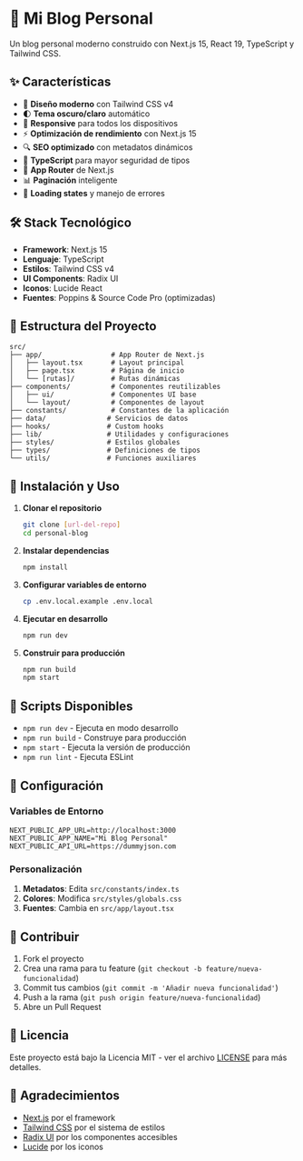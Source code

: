 # 🚀 Mi Blog Personal

Un blog personal moderno construido con Next.js 15, React 19, TypeScript y Tailwind CSS.

## ✨ Características

- 🎨 **Diseño moderno** con Tailwind CSS v4
- 🌓 **Tema oscuro/claro** automático
- 📱 **Responsive** para todos los dispositivos
- ⚡ **Optimización de rendimiento** con Next.js 15
- 🔍 **SEO optimizado** con metadatos dinámicos
- 🎯 **TypeScript** para mayor seguridad de tipos
- 🚀 **App Router** de Next.js
- 📊 **Paginación** inteligente
- 🔄 **Loading states** y manejo de errores

## 🛠️ Stack Tecnológico

- **Framework**: Next.js 15
- **Lenguaje**: TypeScript
- **Estilos**: Tailwind CSS v4
- **UI Components**: Radix UI
- **Iconos**: Lucide React
- **Fuentes**: Poppins & Source Code Pro (optimizadas)

## 📁 Estructura del Proyecto

```
src/
├── app/                 # App Router de Next.js
│   ├── layout.tsx       # Layout principal
│   ├── page.tsx         # Página de inicio
│   └── [rutas]/         # Rutas dinámicas
├── components/          # Componentes reutilizables
│   ├── ui/              # Componentes UI base
│   └── layout/          # Componentes de layout
├── constants/           # Constantes de la aplicación
├── data/               # Servicios de datos
├── hooks/              # Custom hooks
├── lib/                # Utilidades y configuraciones
├── styles/             # Estilos globales
├── types/              # Definiciones de tipos
└── utils/              # Funciones auxiliares
```

## 🚀 Instalación y Uso

1. **Clonar el repositorio**

   ```bash
   git clone [url-del-repo]
   cd personal-blog
   ```

2. **Instalar dependencias**

   ```bash
   npm install
   ```

3. **Configurar variables de entorno**

   ```bash
   cp .env.local.example .env.local
   ```

4. **Ejecutar en desarrollo**

   ```bash
   npm run dev
   ```

5. **Construir para producción**
   ```bash
   npm run build
   npm start
   ```

## 📝 Scripts Disponibles

- `npm run dev` - Ejecuta en modo desarrollo
- `npm run build` - Construye para producción
- `npm start` - Ejecuta la versión de producción
- `npm run lint` - Ejecuta ESLint

## 🔧 Configuración

### Variables de Entorno

```env
NEXT_PUBLIC_APP_URL=http://localhost:3000
NEXT_PUBLIC_APP_NAME="Mi Blog Personal"
NEXT_PUBLIC_API_URL=https://dummyjson.com
```

### Personalización

1. **Metadatos**: Edita `src/constants/index.ts`
2. **Colores**: Modifica `src/styles/globals.css`
3. **Fuentes**: Cambia en `src/app/layout.tsx`

## 🤝 Contribuir

1. Fork el proyecto
2. Crea una rama para tu feature (`git checkout -b feature/nueva-funcionalidad`)
3. Commit tus cambios (`git commit -m 'Añadir nueva funcionalidad'`)
4. Push a la rama (`git push origin feature/nueva-funcionalidad`)
5. Abre un Pull Request

## 📄 Licencia

Este proyecto está bajo la Licencia MIT - ver el archivo [LICENSE](LICENSE) para más detalles.

## 🙏 Agradecimientos

- [Next.js](https://nextjs.org/) por el framework
- [Tailwind CSS](https://tailwindcss.com/) por el sistema de estilos
- [Radix UI](https://radix-ui.com/) por los componentes accesibles
- [Lucide](https://lucide.dev/) por los iconos
